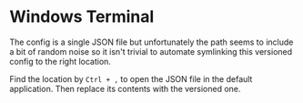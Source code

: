 # Windows Terminal

The config is a single JSON file but unfortunately the path seems to include a
bit of random noise so it isn't trivial to automate symlinking this versioned
config to the right location.

Find the location by `Ctrl + ,` to open the JSON file in the default
application.  Then replace its contents with the versioned one.
